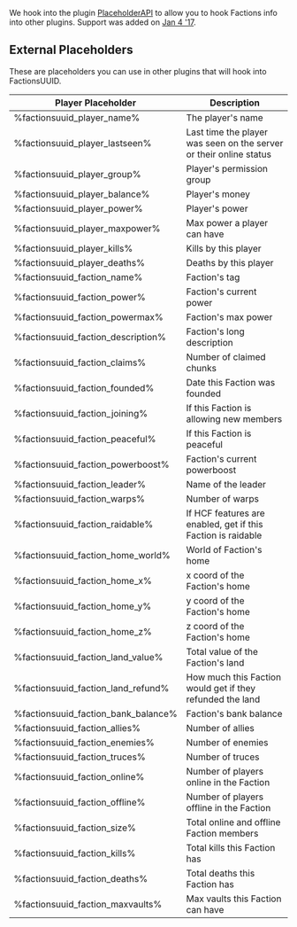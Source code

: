 We hook into the plugin [PlaceholderAPI](https://www.spigotmc.org/resources/placeholderapi.6245/) to allow you to hook Factions info into other plugins. Support was added on [Jan 4 '17](https://github.com/drtshock/Factions/commit/e343ac69fa9b88edce0148ac0ac095af94584638).

## External Placeholders
These are placeholders you can use in other plugins that will hook into FactionsUUID.


Player Placeholder | Description
--- | ---
%factionsuuid_player_name% | The player's name
%factionsuuid_player_lastseen% | Last time the player was seen on the server or their online status
%factionsuuid_player_group% | Player's permission group
%factionsuuid_player_balance% | Player's money
%factionsuuid_player_power% | Player's power
%factionsuuid_player_maxpower% | Max power a player can have
%factionsuuid_player_kills% | Kills by this player
%factionsuuid_player_deaths% | Deaths by this player
%factionsuuid_faction_name% | Faction's tag
%factionsuuid_faction_power% | Faction's current power
%factionsuuid_faction_powermax% | Faction's max power
%factionsuuid_faction_description% | Faction's long description
%factionsuuid_faction_claims% | Number of claimed chunks
%factionsuuid_faction_founded% | Date this Faction was founded
%factionsuuid_faction_joining% | If this Faction is allowing new members
%factionsuuid_faction_peaceful% | If this Faction is peaceful
%factionsuuid_faction_powerboost% | Faction's current powerboost
%factionsuuid_faction_leader% | Name of the leader
%factionsuuid_faction_warps% | Number of warps
%factionsuuid_faction_raidable% | If HCF features are enabled, get if this Faction is raidable
%factionsuuid_faction_home_world% | World of Faction's home
%factionsuuid_faction_home_x% | x coord of the Faction's home
%factionsuuid_faction_home_y% | y coord of the Faction's home
%factionsuuid_faction_home_z% | z coord of the Faction's home
%factionsuuid_faction_land_value% | Total value of the Faction's land
%factionsuuid_faction_land_refund% | How much this Faction would get if they refunded the land
%factionsuuid_faction_bank_balance% | Faction's bank balance
%factionsuuid_faction_allies% | Number of allies
%factionsuuid_faction_enemies% | Number of enemies
%factionsuuid_faction_truces% | Number of truces
%factionsuuid_faction_online% | Number of players online in the Faction
%factionsuuid_faction_offline% | Number of players offline in the Faction
%factionsuuid_faction_size% | Total online and offline Faction members
%factionsuuid_faction_kills% | Total kills this Faction has
%factionsuuid_faction_deaths% | Total deaths this Faction has
%factionsuuid_faction_maxvaults% | Max vaults this Faction can have